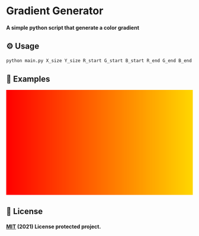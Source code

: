 # Gradient Generator
#### A simple python script that generate a **color gradient**

## ⚙️ Usage
```bash
python main.py X_size Y_size R_start G_start B_start R_end G_end B_end
```

## 📌 Examples
![A generated color gradient](https://github.com/HYOUG/GradientGenerator/blob/main/examples/gradient_3.png?raw=true)

## 📜 License
#### [MIT](https://choosealicense.com/licenses/mit/) (2021) License protected project.
